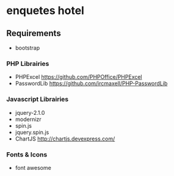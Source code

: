 # enquetes hotel




## Requirements
- bootstrap

### PHP Librairies
- PHPExcel https://github.com/PHPOffice/PHPExcel
- PasswordLib https://github.com/ircmaxell/PHP-PasswordLib

### Javascript Librairies
- jquery-2.1.0
- modernizr
- spin.js
- jquery.spin.js
- ChartJS http://chartjs.devexpress.com/

### Fonts & Icons
- font awesome
